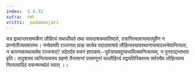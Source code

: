 ```yaml
---
index:  5.4.32
sutra:  रक्ते
vritti:  padamanjari
---
```


यत्र द्रव्यान्तरसम्पर्केण लौहित्यं तथाधीयते तथा यावदाश्रयमवतिष्ठते, तत्रानित्यत्वाभावात्पूर्वेण न प्राप्नोतीत्ययमारम्भः। नन्वेवमपि रञ्जनात् प्राक् सत्येव पदादावाश्रये लौहित्यस्यावस्थानाभावादस्त्येवानित्यता, न कारणावस्थायामेव रञ्जनात्? तदेतदेव वचनं ज्ञापकम्--पूर्वत्रायावद्द्रव्यभावित्वमनित्यत्वम्, न पुनराद्यन्तभाव इति। तादृशस्य त्वनित्यत्वस्य ग्रहणो तैजसानां परमाणूनां यल्लौहित्यं तद्व्यतिरिक्तस्य सर्वस्यैव लोहित्यस्य नित्यत्वादिदं वचनमनर्थलं स्यात् ।।

